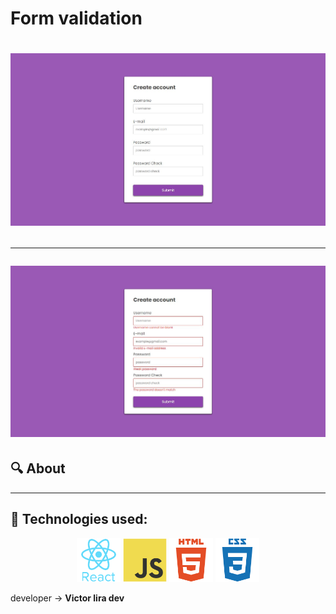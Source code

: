 # Form validation

<h1 align="center" >
<img alt="form validation" src="github/form.JPG"  /> 

---

<img alt="form validation invalid" src="github/formInvalid.JPG"  />
</h1>

## :mag: About


---

 
## :rocket: Technologies used:
<p align="center">
	<img src="https://github.com/devicons/devicon/blob/master/icons/react/react-original-wordmark.svg" alt="react" width="70" height="70"/>
	<img src="https://github.com/devicons/devicon/blob/master/icons/javascript/javascript-original.svg" alt="js" width="70" height="70"/>
	<img src="https://github.com/devicons/devicon/blob/master/icons/html5/html5-plain-wordmark.svg" alt="html5"  width="70" height="70"/>
	<img src="https://github.com/devicons/devicon/blob/master/icons/css3/css3-plain-wordmark.svg" alt="css3" width="70" height="70"/>
</p>


developer -> **Victor lira dev**
